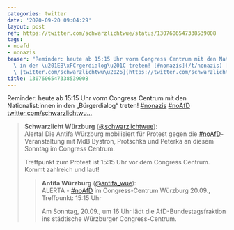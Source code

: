 ```yaml
---
categories: twitter
date: '2020-09-20 09:04:29'
layout: post
ref: https://twitter.com/schwarzlichtwue/status/1307606547338539008
tags:
- noafd
- nonazis
teaser: "Reminder: heute ab 15:15 Uhr vorm Congress Centrum mit den Nationalist:innen\
  \ in den \u201EB\xFCrgerdialog\u201C treten! [#nonazis](/t/nonazis) [#noAfD](/t/noafd)\
  \ [twitter.com/schwarzlichtwu\u2026](https://twitter.com/schwarzlichtwue/status/1306911666026749952)"
title: 1307606547338539008
---
```

Reminder: heute ab 15:15 Uhr vorm Congress Centrum mit den Nationalist:innen in den „Bürgerdialog“ treten! [#nonazis](/t/nonazis) [#noAfD](/t/noafd) [twitter.com/schwarzlichtwu…](https://twitter.com/schwarzlichtwue/status/1306911666026749952)
> <b>Schwarzlicht Würzburg</b> ([@schwarzlichtwue](https://twitter.com/schwarzlichtwue)):  
>Alerta! Die Antifa Würzburg mobilisiert für Protest gegen die [#noAfD](/t/noafd)-Veranstaltung mit MdB Bystron, Protschka und Peterka an diesem Sonntag im Congress Centrum.   
>  
>  
>  
>Treffpunkt zum Protest ist 15:15 Uhr vor dem Congress Centrum. Kommt zahlreich und laut!    
>> <b>Antifa Würzburg</b> ([@antifa_wue](https://twitter.com/antifa_wue)):    
>>ALERTA - [#noAfD](/t/noafd) im Congress-Centrum Würzburg 20.09., Treffpunkt: 15:15 Uhr    
>>    
>>    
>>    
>>Am Sonntag, 20.09., um 16 Uhr lädt die AfD-Bundestagsfraktion ins städtische Würzburger Congress-Centrum.     
>  
>  

